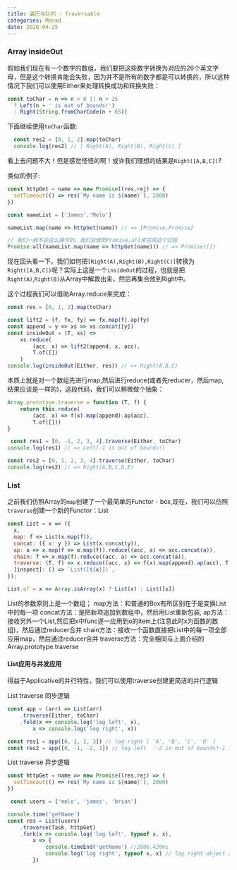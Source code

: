 ```yaml
---
title: 遍历与队列 - Traversable
categories: Monad
date: 2020-04-25
---
```

### Array insideOut
假如我们现在有一个数字的数组，我们要把这些数字转换为对应的26个英文字母，但是这个转换肯能会失败，因为并不是所有的数字都是可以转换的，所以这种情况下我们可以使用Either来处理转换成功和转换失败：
``` js
const toChar = n => n < 0 || n > 25
  ? Left(n + ' is out of bounds!')
  : Right(String.fromCharCode(n + 65))
```

下面继续使用`toChar`函数:
``` js
  const res2 = [0, 1, 2].map(toChar)
  console.log(res2) // [ Right(A), Right(B), Right(C) ]
```
看上去问题不大！但是感觉怪怪的啊！或许我们理想的结果是`Right([A,B,C])`?

类似的例子:
``` js
const httpGet = name => new Promise((res,rej) => {
  setTimeout(() => res(`My name is ${name}`), 2000)
}) 

const nameList = ['James','Melo']

nameList.map(name => httpGet(name)) // => [Promise,Promise]

// 我们一般不会这么操作的，我们会借助Promise.all来完成这个过程
Promise.all(nameList.map(name => httpGet(name))) // => Promise([])
```

现在回头看一下，我们如何把`[Right(A),Right(B),Right(C)]`转换为`Right([A,B,C])`呢？实际上这是一个`insideOut`的过程，也就是把`Right(A)`,`Right(B)`从Array中解救出来，然后再集合放到Right中。

这个过程我们可以借助Array.reduce来完成：
``` js
const res = [0, 1, 2].map(toChar)

const lift2 = (f, fx, fy) => fx.map(f).ap(fy)
const append = y => xs => xs.concat([y])
const insideOut = (T, xs) =>
    xs.reduce(
        (acc, x) => lift2(append, x, acc),
        T.of([])
    )
console.log(insideOut(Either, res)) // => Right(A,B,C)    
```
本质上就是对一个数组先进行map,然后进行reduce(或者先reducer，然后map,结果应该是一样的)，这段代码，我们可以稍微做个抽象：
``` js
Array.prototype.traverse = function (T, f) {
    return this.reduce(
        (acc, x) => f(x).map(append).ap(acc),
        T.of([]))
}

 const res1 = [0, -1, 2, 3, 4].traverse(Either, toChar)
console.log(res1) // => Left(-1 is out of bounds!)

const res2 = [0, 1, 2, 3, 4].traverse(Either, toChar)
console.log(res2) // => Right(A,B,C,D,E)
```

### List
之前我们仿照Array的`map`创建了一个最简单的Functor - box,现在，我们可以仿照`traverse`创建一个新的Functor：List
``` js
const List = x => ({
  x,
  map: f => List(x.map(f)),
  concat: ({ x: y }) => List(x.concat(y)),
  ap: o => x.map(f => o.map(f)).reduce((acc, a) => acc.concat(a)),
  chain: f => x.map(f).reduce((acc, a) => acc.concat(a)),
  traverse: (T, f) => x.reduce((acc, x) => f(x).map(append).ap(acc), T.of([])),
  [inspect]: () => `List([${x}])`,
});

List.of = x => Array.isArray(x) ? List(x) : List([x])
```
List的参数原则上是一个数组；
map方法：和普通的Box有所区别在于是变换List中的每一项
concat方法：是把新项追加到数组中，然后用List重新包装,
ap方法：接收另外一个List,然后把x中func逐一应用到o的item上(注意此时x为函数的数组)，然后通过reducer合并
chain方法：接收一个函数直接把List中的每一项全部应用map，然后通过reducer合并
traverse方法：完全相同与上面介绍的Array.prototype.traverse

#### List应用与并发应用
得益于Applicative的并行特性，我们可以使用traverse创建更简洁的并行逻辑

List traverse 同步逻辑
``` js
const app = (arr) => List(arr)
    .traverse(Either, toChar)
    .fold(x => console.log('log left', x),
        x => console.log('log right', x))

const res1 = app([0, 1, 2, 3]) // log right [ 'A', 'B', 'C', 'D' ]
const res2 = app([0, -1, -2, 3]) // log left  '-2 is out of bounds!-1 is out of bounds!'
```
List traverse 异步逻辑
``` js
const httpGet = name => new Promise((res,rej) => {
  setTimeout(() => res(`My name is ${name}`), 2000)
}) 

 const users = ['melo', 'james', 'brian']

console.time('getName')
const res = List(users)
    .traverse(Task, httpGet)
    .fork(x => console.log('log left', typeof x, x),
        x => {
            console.timeEnd('getName') //2006.420ms
            console.log('log right', typeof x, x) // log right object ['My name is melo', 'My name is james', 'My name is brian']
        })
```


